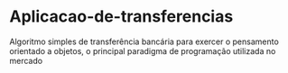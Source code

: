 # Aplicacao-de-transferencias
Algoritmo simples de transferência bancária para exercer o pensamento orientado a objetos, o principal paradigma de programação utilizada no mercado
